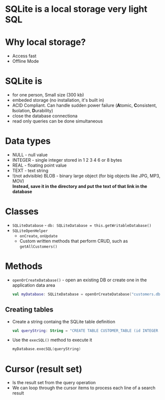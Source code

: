 # SQLite is a local storage very light SQL

# Why local storage?
- Access fast
- Offline Mode

# SQLite is
- for one person, Small size (300 kb)
- embeded storage (no installation, it's built in)
- ACID  Compliant. Can handle sudden power failure  (**A**tomic, **C**onsistent, **I**solation, **D**urability)
- close the database connectiona
- read only queries can be done simultaneous


# Data types
- NULL - null value
- INTEGER - single integer stored in 1 2 3 4 6 or 8 bytes
- REAL - floating point value
- TEXT - text string
- !(not advisible) BLOB - binary large object (for big objects like JPG, MP3, MOV)  
  **Instead, save it in the directory and put the text of that link in the database** 

# Classes
- `SQLiteDatabase` - `db: SQLiteDatabase = this.getWritableDatabase()`
- `SQLiteOpenHelper`
  - `onCreate`, `onUpdate`
  - Custom written methods that perform CRUD, such as `getAllCustomers()`

# Methods
- `openOrCreateDatabase()` - open an existing DB or create one in the application data area
  ```kotlin
  val myDatabase: SQLiteDatabase = openOrCreateDatabase("customers.db", SQLiteDatabase.CREATE_IF_NECESSARY, null)
  ```

## Creating tables
- Create a string containg the SQLite table definition
  ```kotlin
  val queryString: String = "CREATE TABLE CUSTOMER_TABLE (id INTEGER PRIMARY KEY AUTOINCREMENT, NAME TEXT, AGE INTEGER)
  ```
- Use the `execSQL()` method to execute it
  ```kotlin
  myDatabase.execSQL(queryString)
  ```

# Cursor (result set)
- Is the result set from the query operation
- We can loop through the cursor items to process each line of a search result
